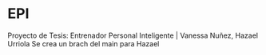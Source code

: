 # EPI
Proyecto de Tesis: Entrenador Personal Inteligente | Vanessa Nuñez, Hazael Urriola
Se crea un brach del main para Hazael
